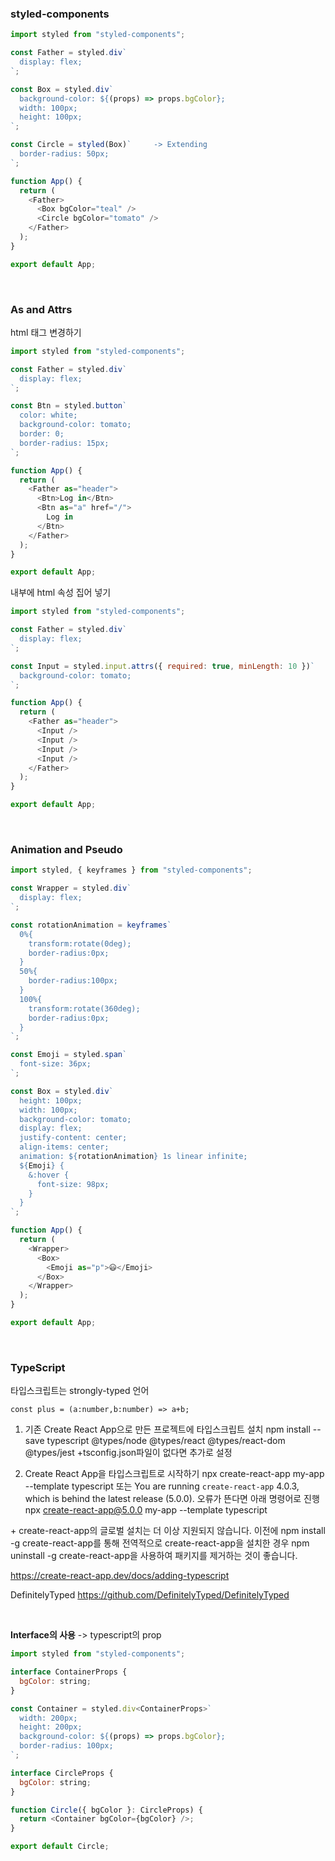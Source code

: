 ### styled-components

```javascript
import styled from "styled-components";

const Father = styled.div`
  display: flex;
`;

const Box = styled.div`
  background-color: ${(props) => props.bgColor};
  width: 100px;
  height: 100px;
`;

const Circle = styled(Box)`		-> Extending
  border-radius: 50px;
`;

function App() {
  return (
    <Father>
      <Box bgColor="teal" />
      <Circle bgColor="tomato" />
    </Father>
  );
}

export default App;
```

<br/>

### As and Attrs

html 태그 변경하기

```javascript
import styled from "styled-components";

const Father = styled.div`
  display: flex;
`;

const Btn = styled.button`
  color: white;
  background-color: tomato;
  border: 0;
  border-radius: 15px;
`;

function App() {
  return (
    <Father as="header">
      <Btn>Log in</Btn>
      <Btn as="a" href="/">
        Log in
      </Btn>
    </Father>
  );
}

export default App;
```

내부에 html 속성 집어 넣기

```javascript
import styled from "styled-components";

const Father = styled.div`
  display: flex;
`;

const Input = styled.input.attrs({ required: true, minLength: 10 })`
  background-color: tomato;
`;

function App() {
  return (
    <Father as="header">
      <Input />
      <Input />
      <Input />
      <Input />
    </Father>
  );
}

export default App;
```

<br/>

### Animation and Pseudo

```javascript
import styled, { keyframes } from "styled-components";

const Wrapper = styled.div`
  display: flex;
`;

const rotationAnimation = keyframes`
  0%{
    transform:rotate(0deg);
    border-radius:0px;
  }
  50%{
    border-radius:100px;
  }
  100%{
    transform:rotate(360deg);
    border-radius:0px;
  }
`;

const Emoji = styled.span`
  font-size: 36px;
`;

const Box = styled.div`
  height: 100px;
  width: 100px;
  background-color: tomato;
  display: flex;
  justify-content: center;
  align-items: center;
  animation: ${rotationAnimation} 1s linear infinite;
  ${Emoji} {
    &:hover {
      font-size: 98px;
    }
  }
`;

function App() {
  return (
    <Wrapper>
      <Box>
        <Emoji as="p">😃</Emoji>
      </Box>
    </Wrapper>
  );
}

export default App;
```

<br/>

### TypeScript

타입스크립트는 strongly-typed 언어

`const plus = (a:number,b:number) => a+b;`

1. 기존 Create React App으로 만든 프로젝트에 타입스크립트 설치
   npm install --save typescript @types/node @types/react @types/react-dom @types/jest
   +tsconfig.json파일이 없다면 추가로 설정

2. Create React App을 타입스크립트로 시작하기
   npx create-react-app my-app --template typescript 또는
   You are running `create-react-app` 4.0.3, which is behind the latest release (5.0.0). 오류가 뜬다면 아래 명령어로 진행
   npx create-react-app@5.0.0 my-app --template typescript

\+ create-react-app의 글로벌 설치는 더 이상 지원되지 않습니다.
이전에 npm install -g create-react-app를 통해 전역적으로 create-react-app을 설치한 경우 npm uninstall -g create-react-app을 사용하여 패키지를 제거하는 것이 좋습니다.

https://create-react-app.dev/docs/adding-typescript

DefinitelyTyped
https://github.com/DefinitelyTyped/DefinitelyTyped

<br/>

**Interface의 사용** -> typescript의 prop

```javascript
import styled from "styled-components";

interface ContainerProps {
  bgColor: string;
}

const Container = styled.div<ContainerProps>`
  width: 200px;
  height: 200px;
  background-color: ${(props) => props.bgColor};
  border-radius: 100px;
`;

interface CircleProps {
  bgColor: string;
}

function Circle({ bgColor }: CircleProps) {
  return <Container bgColor={bgColor} />;
}

export default Circle;
```

